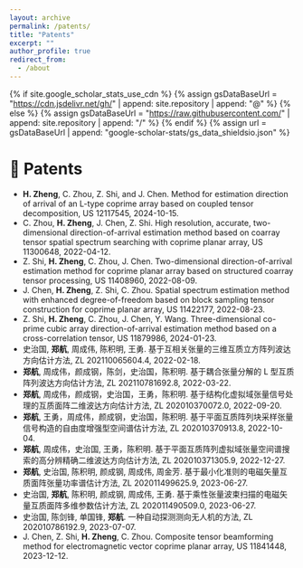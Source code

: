 ```yaml
---
layout: archive
permalink: /patents/
title: "Patents"
excerpt: ""
author_profile: true
redirect_from:
  - /about
---
```


{% if site.google_scholar_stats_use_cdn %}
{% assign gsDataBaseUrl = "https://cdn.jsdelivr.net/gh/" | append: site.repository | append: "@" %}
{% else %}
{% assign gsDataBaseUrl = "https://raw.githubusercontent.com/" | append: site.repository | append: "/" %}
{% endif %}
{% assign url = gsDataBaseUrl | append: "google-scholar-stats/gs_data_shieldsio.json" %}

<span class='anchor' id='patents'></span>

# 📄 Patents
- **H. Zheng**, C. Zhou, Z. Shi, and J. Chen. Method for estimation direction of arrival of an L-type coprime array based on coupled tensor decomposition, US 12117545, 2024-10-15.
- C. Zhou, **H. Zheng**, J. Chen, Z. Shi. High resolution, accurate, two-dimensional direction-of-arrival estimation method based on coarray tensor spatial spectrum searching with coprime planar array, US 11300648, 2022-04-12. 
- Z. Shi, **H. Zheng**, C. Zhou, J. Chen. Two-dimensional direction-of-arrival estimation method for coprime planar array based on structured coarray tensor processing, US 11408960, 2022-08-09. 
- J. Chen, **H. Zheng**, Z. Shi, C. Zhou. Spatial spectrum estimation method with enhanced degree-of-freedom based on block sampling tensor construction for coprime planar array, US 11422177, 2022-08-23. 
- Z. Shi, **H. Zheng**, C. Zhou, J. Chen, Y. Wang. Three-dimensional co-prime cubic array direction-of-arrival estimation method based on a cross-correlation tensor, US 11879986, 2024-01-23. 
- 史治国, **郑航**, 周成伟, 陈积明, 王勇. 基于互相关张量的三维互质立方阵列波达方向估计方法, ZL 202110065604.4, 2022-02-18.
- **郑航**, 周成伟，颜成钢，陈剑，史治国，陈积明. 基于耦合张量分解的 L 型互质阵列波达方向估计方法, ZL 202110781692.8, 2022-03-22.
- **郑航**, 周成伟，颜成钢，史治国，王勇，陈积明. 基于结构化虚拟域张量信号处理的互质面阵二维波达方向估计方法, ZL 202010370072.0, 2022-09-20.
- **郑航**, 王勇，周成伟，颜成钢，史治国，陈积明. 基于平面互质阵列块采样张量信号构造的自由度增强型空间谱估计方法, ZL 202010370913.8, 2022-10-04.
- **郑航**, 周成伟，史治国, 王勇，陈积明. 基于平面互质阵列虚拟域张量空间谱搜索的高分辨精确二维波达方向估计方法, ZL 202010371305.9, 2022-12-27.
- **郑航**, 史治国, 陈积明, 颜成钢, 周成伟, 周金芳. 基于最小化准则的电磁矢量互质面阵张量功率谱估计方法, ZL 202011499625.9, 2023-06-27.
- 史治国, **郑航**, 陈积明, 颜成钢, 周成伟, 王勇. 基于乘性张量波束扫描的电磁矢量互质面阵多维参数估计方法, ZL 202011490509.0, 2023-06-27.
- 史治国, 陈剑锋, 单国锋, **郑航**. 一种自动探测测向无人机的方法, ZL 202010786192.9, 2023-07-07.
- J. Chen, Z. Shi, **H. Zheng**, C. Zhou. Composite tensor beamforming method for electromagnetic vector coprime planar array, US 11841448, 2023-12-12.

